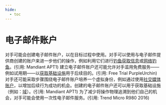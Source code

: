 ```yaml
---
hide:
  - toc
---
```


# 电子邮件账户

对手可能会创建电子邮件账户，以在目标过程中使用。对手可以使用与电子邮件提供商创建的账户来进一步他们的操作，例如利用它们进行[钓鱼获取信息](https://attack.mitre.org/techniques/T1598)或[网络钓鱼](https://attack.mitre.org/techniques/T1566)。(引用: Mandiant APT1) 建立电子邮件账户还可能允许对手滥用免费服务——例如试用期——以[获取基础设施](https://attack.mitre.org/techniques/T1583)用于后续目的。(引用: Free Trial PurpleUrchin)  对手还可能采取步骤围绕电子邮件账户培养一个虚拟身份，例如通过使用[社交媒体账户](https://attack.mitre.org/techniques/T1585/001)，以增加后续行为成功的机会。创建的电子邮件账户还可以用于获取基础设施（例如：[域](https://attack.mitre.org/techniques/T1583/001)）。(引用: Mandiant APT1)  为了减少将操作物理追溯到他们自己的机会，对手可能会使用一次性电子邮件服务。(引用: Trend Micro R980 2016)
